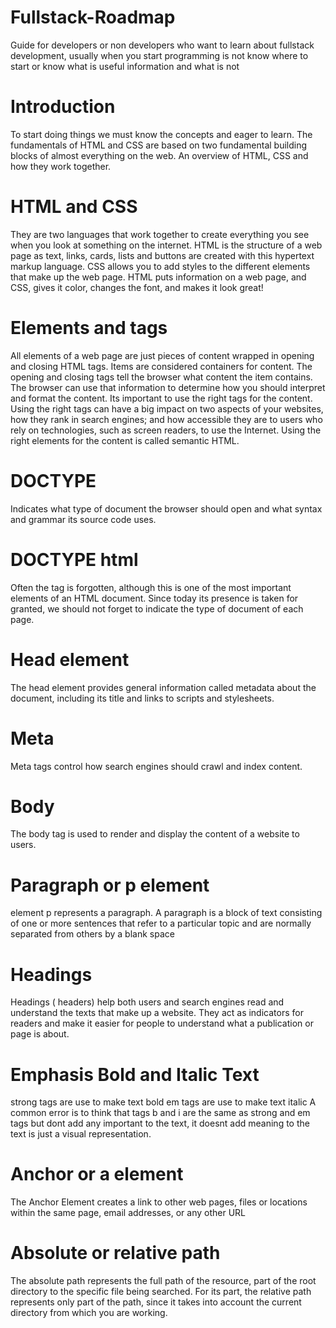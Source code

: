 # Fullstack-Roadmap
Guide for developers or non developers who want to learn about fullstack development, usually when you start programming is not know where to start or know what is useful information and what is not 

# Introduction
To start doing things we must know the concepts and eager to learn. The fundamentals of HTML and CSS are based on two fundamental building blocks of almost everything on the web. An overview of HTML, CSS and how they work together.
# HTML and CSS
 They are two languages that work together to create everything you see when you look at something on the internet. HTML is the structure of a web page as text, links, cards, lists and buttons are created with this hypertext markup language. CSS allows you to add styles to the different elements that make up the web page. HTML puts information on a web page, and CSS, gives it color, changes the font, and makes it look great!
 # Elements and tags
 All elements of a web page are just pieces of content wrapped in opening and closing HTML tags.
Items are considered containers for content. The opening and closing tags tell the browser what content the item contains. The browser can use that information to determine how you should interpret and format the content.
Its important to use the right tags for the content. Using the right tags can have a big impact on two aspects of your websites, how they rank in search engines; and how accessible they are to users who rely on technologies, such as screen readers, to use the Internet.
Using the right elements for the content is called semantic HTML.
# DOCTYPE 
Indicates what type of document the browser should open and what syntax and grammar its source code uses.

# DOCTYPE html
Often the tag is forgotten, although this is one of the most important elements of an HTML document. Since today its presence is taken for granted, we should not forget to indicate the type of document of each page.

# Head element
The head element provides general information called metadata about the document, including its title and links to scripts and stylesheets.

# Meta
Meta tags control how search engines should crawl and index content. 
# Body
 The body tag is used to render and display the content of a website to users.
# Paragraph or p element
element p represents a paragraph. A paragraph is a block of text consisting of one or more sentences that refer to a particular topic and are normally separated from others by a blank space
# Headings
Headings ( headers) help both users and search engines read and understand the texts that make up a website. They act as indicators for readers and make it easier for people to understand what a publication or page is about.

# Emphasis Bold and Italic Text
strong tags are use to make text bold
em tags are use to make text italic
A common error is to think that tags b and i are the same as strong
and em tags but dont add any important to the text, it doesnt add meaning to the text is just a visual representation.

# Anchor or a element
The Anchor Element creates a link to other web pages, files or locations within the same page, email addresses, or any other URL

# Absolute or relative path
The absolute path represents the full path of the resource, part of the root directory to the specific file being searched. For its part, the relative path represents only part of the path, since it takes into account the current directory from which you are working.
